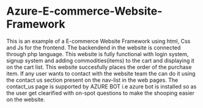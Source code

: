 # Azure-E-commerce-Website-Framework


This is an example of a E-commerce Website Framework using html, Css and Js for the frontend. The backendend in the website is connected through php language. This website is fully functional with login system, signup system and adding commodities(items) to the cart and displaying it on the cart list. This website succesfully places the order of the purchase item. If any user wants to contact with the website team the can do it using the contact us section present on the nav-list in the web pages. The contact_us page is supported by AZURE BOT i.e azure bot is installed so as the user get clearified with on-spot questions to make the shooping easier on the website.     
